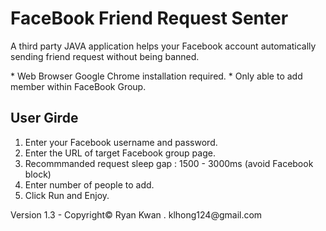 # FaceBook Friend Request Senter
<p>A third party JAVA application helps your Facebook account automatically sending friend request without being banned.</p>
* Web Browser Google Chrome installation required.
* Only able to add member within FaceBook Group.



<h2> User Girde </h2>
<ol>
<li>Enter your Facebook username and password.</li>
<li>Enter the URL of target Facebook group page.</li>
<li>Recommmanded request sleep gap : 1500 - 3000ms (avoid Facebook block)</li>
<li>Enter number of people to add.</li>
<li>Click Run and Enjoy.</li>
</ol>
Version 1.3 - Copyright© Ryan Kwan . klhong124@gmail.com
